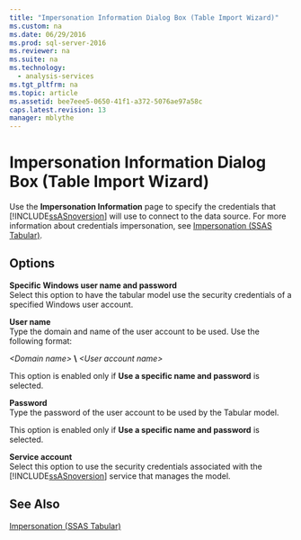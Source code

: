 ```yaml
---
title: "Impersonation Information Dialog Box (Table Import Wizard)"
ms.custom: na
ms.date: 06/29/2016
ms.prod: sql-server-2016
ms.reviewer: na
ms.suite: na
ms.technology: 
  - analysis-services
ms.tgt_pltfrm: na
ms.topic: article
ms.assetid: bee7eee5-0650-41f1-a372-5076ae97a58c
caps.latest.revision: 13
manager: mblythe
---
```

# Impersonation Information Dialog Box (Table Import Wizard)
Use the **Impersonation Information** page to specify the credentials that [!INCLUDE[ssASnoversion](../../Topics/TopicNameContainA/includes/ssASnoversion_md.md)] will use to connect to the data source. For more information about credentials impersonation, see [Impersonation (SSAS Tabular)](../../Topics/TopicNameNotContainA/Impersonation--SSAS-Tabular-.md).  
  
## Options  
 **Specific Windows user name and password**  
 Select this option to have the tabular model use the security credentials of a specified Windows user account.  
  
 **User name**  
 Type the domain and name of the user account to be used. Use the following format:  
  
 *<Domain name\>* **\\** *<User account name\>*  
  
 This option is enabled only if **Use a specific name and password** is selected.  
  
 **Password**  
 Type the password of the user account to be used by the Tabular model.  
  
 This option is enabled only if **Use a specific name and password** is selected.  
  
 **Service account**  
 Select this option to use the security credentials associated with the [!INCLUDE[ssASnoversion](../../Topics/TopicNameContainA/includes/ssASnoversion_md.md)] service that manages the model.  
  
## See Also  
 [Impersonation (SSAS Tabular)](../../Topics/TopicNameNotContainA/Impersonation--SSAS-Tabular-.md)